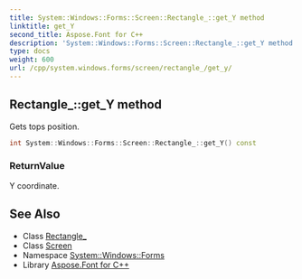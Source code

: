 ```yaml
---
title: System::Windows::Forms::Screen::Rectangle_::get_Y method
linktitle: get_Y
second_title: Aspose.Font for C++
description: 'System::Windows::Forms::Screen::Rectangle_::get_Y method. Gets tops position in C++.'
type: docs
weight: 600
url: /cpp/system.windows.forms/screen/rectangle_/get_y/
---
```

## Rectangle_::get_Y method


Gets tops position.

```cpp
int System::Windows::Forms::Screen::Rectangle_::get_Y() const
```


### ReturnValue

Y coordinate.

## See Also

* Class [Rectangle_](../)
* Class [Screen](../../)
* Namespace [System::Windows::Forms](../../../)
* Library [Aspose.Font for C++](../../../../)
